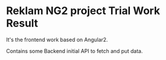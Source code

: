 # Reklam NG2 project Trial Work Result

It's the frontend work based on Angular2. 

Contains some Backend initial API to fetch and put data.
